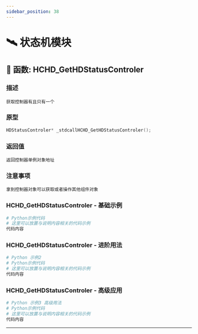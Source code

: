 ```yaml
---
sidebar_position: 38
---
```


# 🛰️ 状态机模块
## 📌 函数: HCHD_GetHDStatusControler
### 描述
```
获取控制器有且只有一个
```
### 原型
```cpp
HDStatusControler* _stdcallHCHD_GetHDStatusControler();
```
### 返回值
```
返回控制器单例对象地址
```
### 注意事项
```
拿到控制器对象可以获取或者操作其他组件对象
```
### HCHD_GetHDStatusControler - 基础示例
```python
# Python示例代码
# 这里可以放置与说明内容相关的代码示例
代码内容
```
### HCHD_GetHDStatusControler - 进阶用法
```python
# Python 示例2
# Python示例代码
# 这里可以放置与说明内容相关的代码示例
代码内容
```
### HCHD_GetHDStatusControler - 高级应用
```python
# Python 示例3 高级用法
# Python示例代码
# 这里可以放置与说明内容相关的代码示例
代码内容
```

---
